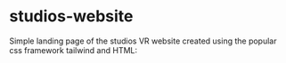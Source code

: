# studios-website
Simple landing page of the studios VR website created using the popular css framework tailwind and HTML:

